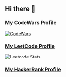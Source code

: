 ## Hi there 👋

### My CodeWars Profile
[![CodeWars](https://www.codewars.com/users/Arstol/badges/small)](https://www.codewars.com/users/Arstol)

### [My LeetCode Profile](https://leetcode.com/arseniit/)
![Leetcode Stats](https://leetcard.jacoblin.cool/arseniit?ext=heatmap)

### [My HackerRank Profile](https://www.hackerrank.com/profile/arstjob)

<!--
**ArseniiT/ArseniiT** is a ✨ _special_ ✨ repository because its `README.md` (this file) appears on your GitHub profile.

Here are some ideas to get you started:

- 🔭 I’m currently working on ...
- 🌱 I’m currently learning ...
- 👯 I’m looking to collaborate on ...
- 🤔 I’m looking for help with ...
- 💬 Ask me about ...
- 📫 How to reach me: ...
- 😄 Pronouns: ...
- ⚡ Fun fact: ...
-->
